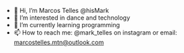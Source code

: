 - 👋 Hi, I’m Marcos Telles @hisMark
- 👀 I’m interested in dance and technology
- 🌱 I’m currently learning programming
- 📫 How to reach me: @mark_telles on instagram or email: marcostelles.mtn@outlook.com

<!---
hisMark/hisMark is a ✨ special ✨ repository because its `README.md` (this file) appears on your GitHub profile.
You can click the Preview link to take a look at your changes.
--->
